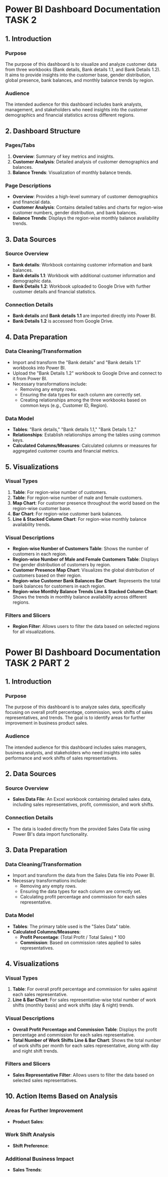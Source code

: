 # Power BI Dashboard Documentation TASK 2

## 1. Introduction

### Purpose
The purpose of this dashboard is to visualize and analyze customer data from three workbooks (Bank details, Bank details 1.1, and Bank Details 1.2). It aims to provide insights into the customer base, gender distribution, global presence, bank balances, and monthly balance trends by region.

### Audience
The intended audience for this dashboard includes bank analysts, management, and stakeholders who need insights into the customer demographics and financial statistics across different regions.

## 2. Dashboard Structure

### Pages/Tabs
1. **Overview**: Summary of key metrics and insights.
2. **Customer Analysis**: Detailed analysis of customer demographics and balances.
3. **Balance Trends**: Visualization of monthly balance trends.

### Page Descriptions
- **Overview**: Provides a high-level summary of customer demographics and financial data.
- **Customer Analysis**: Contains detailed tables and charts for region-wise customer numbers, gender distribution, and bank balances.
- **Balance Trends**: Displays the region-wise monthly balance availability trends.

## 3. Data Sources

### Source Overview
- **Bank details**: Workbook containing customer information and bank balances.
- **Bank details 1.1**: Workbook with additional customer information and demographic data.
- **Bank Details 1.2**: Workbook uploaded to Google Drive with further customer details and financial statistics.

### Connection Details
- **Bank details** and **Bank details 1.1** are imported directly into Power BI.
- **Bank Details 1.2** is accessed from Google Drive.

## 4. Data Preparation

### Data Cleaning/Transformation
- Import and transform the "Bank details" and "Bank details 1.1" workbooks into Power BI.
- Upload the "Bank Details 1.2" workbook to Google Drive and connect to it from Power BI.
- Necessary transformations include:
  - Removing any empty rows.
  - Ensuring the data types for each column are correctly set.
  - Creating relationships among the three workbooks based on common keys (e.g., Customer ID, Region).

### Data Model
- **Tables**: "Bank details," "Bank details 1.1," "Bank Details 1.2."
- **Relationships**: Establish relationships among the tables using common keys.
- **Calculated Columns/Measures**: Calculated columns or measures for aggregated customer counts and financial metrics.

## 5. Visualizations

### Visual Types
1. **Table**: For region-wise number of customers.
2. **Table**: For region-wise number of male and female customers.
3. **Map Chart**: For customer presence throughout the world based on the region-wise customer base.
4. **Bar Chart**: For region-wise customer bank balances.
5. **Line & Stacked Column Chart**: For region-wise monthly balance availability trends.

### Visual Descriptions
- **Region-wise Number of Customers Table**: Shows the number of customers in each region.
- **Region-wise Number of Male and Female Customers Table**: Displays the gender distribution of customers by region.
- **Customer Presence Map Chart**: Visualizes the global distribution of customers based on their region.
- **Region-wise Customer Bank Balances Bar Chart**: Represents the total bank balances for customers in each region.
- **Region-wise Monthly Balance Trends Line & Stacked Column Chart**: Shows the trends in monthly balance availability across different regions.

### Filters and Slicers
- **Region Filter**: Allows users to filter the data based on selected regions for all visualizations.


# Power BI Dashboard Documentation TASK 2 PART 2

## 1. Introduction

### Purpose
The purpose of this dashboard is to analyze sales data, specifically focusing on overall profit percentage, commission, work shifts of sales representatives, and trends. The goal is to identify areas for further improvement in business product sales.

### Audience
The intended audience for this dashboard includes sales managers, business analysts, and stakeholders who need insights into sales performance and work shifts of sales representatives.

## 2. Data Sources

### Source Overview
- **Sales Data File**: An Excel workbook containing detailed sales data, including sales representatives, profit, commission, and work shifts.

### Connection Details
- The data is loaded directly from the provided Sales Data file using Power BI's data import functionality.

## 3. Data Preparation

### Data Cleaning/Transformation
- Import and transform the data from the Sales Data file into Power BI.
- Necessary transformations include:
  - Removing any empty rows.
  - Ensuring the data types for each column are correctly set.
  - Calculating profit percentage and commission for each sales representative.

### Data Model
- **Tables**: The primary table used is the "Sales Data" table.
- **Calculated Columns/Measures**:
  - **Profit Percentage**: (Total Profit / Total Sales) * 100
  - **Commission**: Based on commission rates applied to sales representatives.

## 4. Visualizations

### Visual Types
1. **Table**: For overall profit percentage and commission for sales against each sales representative.
2. **Line & Bar Chart**: For sales representative-wise total number of work shifts (monthly basis) and work shifts (day & night) trends.

### Visual Descriptions
- **Overall Profit Percentage and Commission Table**: Displays the profit percentage and commission for each sales representative.
- **Total Number of Work Shifts Line & Bar Chart**: Shows the total number of work shifts per month for each sales representative, along with day and night shift trends.

### Filters and Slicers
- **Sales Representative Filter**: Allows users to filter the data based on selected sales representatives.

## 10. Action Items Based on Analysis

### Areas for Further Improvement
- **Product Sales**: 

### Work Shift Analysis
- **Shift Preference**: 

### Additional Business Impact
- **Sales Trends**: 

